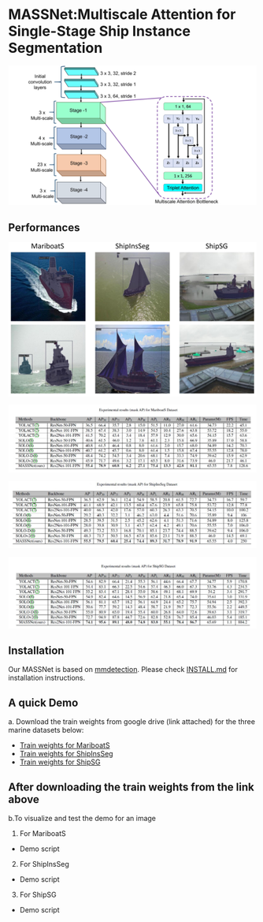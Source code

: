 # MASSNet:Multiscale Attention for Single-Stage Ship Instance Segmentation

![image](images/architecture.jpg)

## Performances
![image](images/performance.jpg)

![Table](images/github-mariboats.jpg) 

![Table](images/github-shipinsseg.jpg) 

![Table](images/github-shipsg.jpg) 

## Installation
Our MASSNet is based on [mmdetection](https://github.com/open-mmlab/mmdetection). Please check [INSTALL.md](https://github.com/shrmarabi/MASSNet/blob/main/install.md) for installation instructions.

## A quick Demo
a. Download the train weights from google drive (link attached) for the three marine datasets below:
+ [Train weights for MariboatS](https://drive.google.com/file/d/1lVF7bsQ59HG0xZXCC3ts-1AvPcnnd4GA/view?usp=drive_link)
+ [Train weights for ShipInsSeg](https://drive.google.com/file/d/15gMv_ypnKMAj_RLVl-ZphqRq0F7fL4r-/view?usp=drive_link)
+ [Train weights for ShipSG](https://drive.google.com/file/d/1jH-4xFv_EWPocAbi_4ZtFpNTmDwrIZ2L/view?usp=sharing)
 

## After downloading the train weights from the link above
b.To visualize and test the demo for an image
1. For MariboatS
  + Demo script
2. For ShipInsSeg
+ Demo script
3. For ShipSG
+ Demo script
